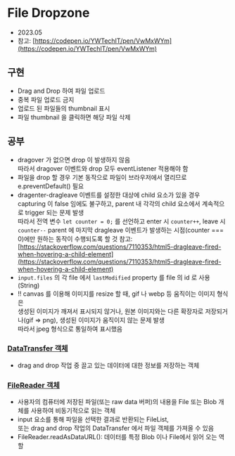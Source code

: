 # File Dropzone

- 2023.05
- 참고: [https://codepen.io/YWTechIT/pen/VwMxWYm](https://codepen.io/YWTechIT/pen/VwMxWYm)

## 구현

- Drag and Drop 하여 파일 업로드
- 중복 파일 업로드 금지
- 업로드 된 파일들의 thumbnail 표시
- 파일 thumbnail 을 클릭하면 해당 파일 삭제

## 공부

- dragover 가 없으면 drop 이 발생하지 않음  
  따라서 dragover 이벤트와 drop 모두 eventListener 적용해야 함
- 파일을 drop 할 경우 기본 동작으로 파일이 브라우저에서 열리므로 e.preventDefault() 필요
- dragenter-dragleave 이벤트를 설정한 대상에 child 요소가 있을 경우  
  capturing 이 false 임에도 불구하고, parent 내 각각의 child 요소에서 계속적으로 trigger 되는 문제 발생  
  따라서 전역 변수 `let counter = 0;` 를 선언하고 enter 시 `counter++`, leave 시 `counter--`
  parent 에 마지막 dragleave 이벤트가 발생하는 시점(counter === 0)에만 원하는 동작이 수행되도록 할 것
  참고: [https://stackoverflow.com/questions/7110353/html5-dragleave-fired-when-hovering-a-child-element](https://stackoverflow.com/questions/7110353/html5-dragleave-fired-when-hovering-a-child-element)
- `input.files` 의 각 file 에서 `lastModified` property 를 file 의 id 로 사용(String)
- !! canvas 를 이용해 이미지를 resize 할 때, gif 나 webp 등 움직이는 이미지 형식은  
  생성된 이미지가 깨져서 표시되지 않거나, 원본 이미지와는 다른 확장자로 저장되거나(gif => png), 생성된 이미지가 움직이지 않는 문제 발생  
  따라서 jpeg 형식으로 통일하여 표시했음

### [DataTransfer 객체](https://developer.mozilla.org/en-US/docs/Web/API/DataTransfer)

- drag and drop 작업 중 끌고 있는 데이터에 대한 정보를 저장하는 객체

### [FileReader 객체](https://developer.mozilla.org/en-US/docs/Web/API/FileReader)

- 사용자의 컴퓨터에 저장된 파일(또는 raw data 버퍼)의 내용을
  File 또는 Blob 개체를 사용하여 비동기적으로 읽는 객체
- input 요소를 통해 파일을 선택한 결과로 반환되는 FileList,  
  또는 drag and drop 작업의 DataTransfer 에서 파일 객체를 가져올 수 있음
- FileReader.readAsDataURL(): 데이터를 특정 Blob 이나 File에서 읽어 오는 역할
